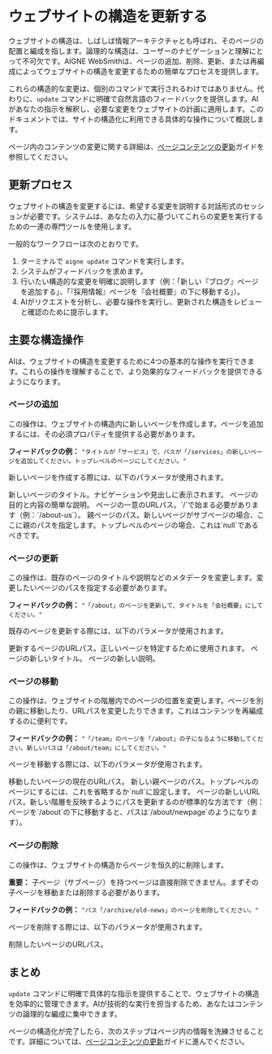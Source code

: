 # ウェブサイトの構造を更新する

ウェブサイトの構造は、しばしば情報アーキテクチャとも呼ばれ、そのページの配置と編成を指します。論理的な構造は、ユーザーのナビゲーションと理解にとって不可欠です。AIGNE WebSmithは、ページの追加、削除、更新、または再編成によってウェブサイトの構造を変更するための簡単なプロセスを提供します。

これらの構造的な変更は、個別のコマンドで実行されるわけではありません。代わりに、`update` コマンドに明確で自然言語のフィードバックを提供します。AIがあなたの指示を解釈し、必要な変更をウェブサイトの計画に適用します。このドキュメントでは、サイトの構造化に利用できる具体的な操作について概説します。

ページ内のコンテンツの変更に関する詳細は、[ページコンテンツの更新](./core-tasks-updating-website-content-updating-page-content.md)ガイドを参照してください。

## 更新プロセス

ウェブサイトの構造を変更するには、希望する変更を説明する対話形式のセッションが必要です。システムは、あなたの入力に基づいてこれらの変更を実行するための一連の専門ツールを使用します。

一般的なワークフローは次のとおりです。
1.  ターミナルで `aigne update` コマンドを実行します。
2.  システムがフィードバックを求めます。
3.  行いたい構造的な変更を明確に説明します（例：「新しい『ブログ』ページを追加する」、「『採用情報』ページを『会社概要』の下に移動する」）。
4.  AIがリクエストを分析し、必要な操作を実行し、更新された構造をレビューと確認のために提示します。

## 主要な構造操作

AIは、ウェブサイトの構造を変更するために4つの基本的な操作を実行できます。これらの操作を理解することで、より効果的なフィードバックを提供できるようになります。

### ページの追加

この操作は、ウェブサイトの構造内に新しいページを作成します。ページを追加するには、その必須プロパティを提供する必要があります。

**フィードバックの例：** `"タイトルが「サービス」で、パスが「/services」の新しいページを追加してください。トップレベルのページにしてください。"`

新しいページを作成する際には、以下のパラメータが使用されます。

<x-field-group>
  <x-field data-name="title" data-type="string" data-required="true">
    <x-field-desc markdown>新しいページのタイトル。ナビゲーションや見出しに表示されます。</x-field-desc>
  </x-field>
  <x-field data-name="description" data-type="string" data-required="true">
    <x-field-desc markdown>ページの目的と内容の簡単な説明。</x-field-desc>
  </x-field>
  <x-field data-name="path" data-type="string" data-required="true">
    <x-field-desc markdown>ページの一意のURLパス。`/`で始まる必要があります（例：`/about-us`）。</x-field-desc>
  </x-field>
  <x-field data-name="parentId" data-type="string" data-required="false">
    <x-field-desc markdown>親ページのパス。新しいページがサブページの場合、ここに親のパスを指定します。トップレベルのページの場合、これは`null`であるべきです。</x-field-desc>
  </x-field>
</x-field-group>

### ページの更新

この操作は、既存のページのタイトルや説明などのメタデータを変更します。変更したいページのパスを指定する必要があります。

**フィードバックの例：** `"「/about」のページを更新して、タイトルを「会社概要」にしてください。"`

既存のページを更新する際には、以下のパラメータが使用されます。

<x-field-group>
  <x-field data-name="path" data-type="string" data-required="true">
    <x-field-desc markdown>更新するページのURLパス。正しいページを特定するために使用されます。</x-field-desc>
  </x-field>
  <x-field data-name="title" data-type="string" data-required="false">
    <x-field-desc markdown>ページの新しいタイトル。</x-field-desc>
  </x-field>
  <x-field data-name="description" data-type="string" data-required="false">
    <x-field-desc markdown>ページの新しい説明。</x-field-desc>
  </x-field>
</x-field-group>

### ページの移動

この操作は、ウェブサイトの階層内でのページの位置を変更します。ページを別の親に移動したり、URLパスを変更したりできます。これはコンテンツを再編成するのに便利です。

**フィードバックの例：** `"「/team」のページを「/about」の子になるように移動してください。新しいパスは「/about/team」にしてください。"`

ページを移動する際には、以下のパラメータが使用されます。

<x-field-group>
  <x-field data-name="path" data-type="string" data-required="true">
    <x-field-desc markdown>移動したいページの現在のURLパス。</x-field-desc>
  </x-field>
  <x-field data-name="newParentId" data-type="string" data-required="false">
    <x-field-desc markdown>新しい親ページのパス。トップレベルのページにするには、これを省略するか`null`に設定します。</x-field-desc>
  </x-field>
  <x-field data-name="newPath" data-type="string" data-required="true">
    <x-field-desc markdown>ページの新しいURLパス。新しい階層を反映するようにパスを更新するのが標準的な方法です（例：ページを`/about`の下に移動すると、パスは`/about/newpage`のようになります）。</x-field-desc>
  </x-field>
</x-field-group>

### ページの削除

この操作は、ウェブサイトの構造からページを恒久的に削除します。

**重要：** 子ページ（サブページ）を持つページは直接削除できません。まずその子ページを移動または削除する必要があります。

**フィードバックの例：** `"パス「/archive/old-news」のページを削除してください。"`

ページを削除する際には、以下のパラメータが使用されます。

<x-field-group>
  <x-field data-name="path" data-type="string" data-required="true">
    <x-field-desc markdown>削除したいページのURLパス。</x-field-desc>
  </x-field>
</x-field-group>

## まとめ

`update` コマンドに明確で具体的な指示を提供することで、ウェブサイトの構造を効率的に管理できます。AIが技術的な実行を担当するため、あなたはコンテンツの論理的な編成に集中できます。

ページの構造化が完了したら、次のステップはページ内の情報を洗練させることです。詳細については、[ページコンテンツの更新](./core-tasks-updating-website-content-updating-page-content.md)ガイドに進んでください。